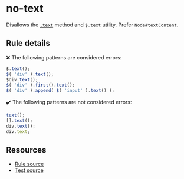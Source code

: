 # no-text

Disallows the [`.text`](https://api.jquery.com/text/) method and `$.text` utility. Prefer `Node#textContent`.

## Rule details

❌ The following patterns are considered errors:
```js
$.text();
$( 'div' ).text();
$div.text();
$( 'div' ).first().text();
$( 'div' ).append( $( 'input' ).text() );
```

✔️ The following patterns are not considered errors:
```js
text();
[].text();
div.text();
div.text;
```

## Resources

* [Rule source](/src/rules/no-text.js)
* [Test source](/src/tests/no-text.js)
